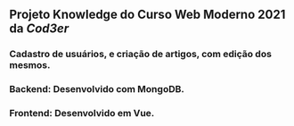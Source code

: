 
## Projeto Knowledge do Curso Web Moderno 2021 da *Cod3er*
### Cadastro de usuários, e criação de artigos, com edição dos mesmos.

### Backend: Desenvolvido com MongoDB.
### Frontend: Desenvolvido em Vue.
